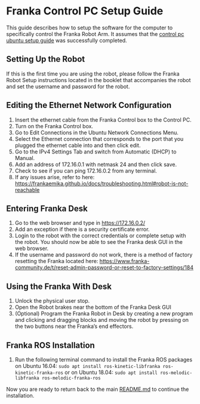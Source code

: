 # Franka Control PC Setup Guide

This guide describes how to setup the software for the computer to specifically control the Franka Robot Arm. It assumes that the [control pc ubuntu setup guide](./control_pc_ubuntu_setup_guide.md) was successfully completed.

## Setting Up the Robot
If this is the first time you are using the robot, please follow the Franka Robot Setup instructions located in the booklet that accompanies the robot and set the username and password for the robot. 

## Editing the Ethernet Network Configuration
1. Insert the ethernet cable from the Franka Control box to the Control PC.
2. Turn on the Franka Control box.
3. Go to Edit Connections in the Ubuntu Network Connections Menu.
4. Select the Ethernet connection that corresponds to the port that you plugged the ethernet cable into and then click edit.
5. Go to the IPv4 Settings Tab and switch from Automatic (DHCP) to Manual.
6. Add an address of 172.16.0.1 with netmask 24 and then click save.
7. Check to see if you can ping 172.16.0.2 from any terminal.
8. If any issues arise, refer to here: https://frankaemika.github.io/docs/troubleshooting.html#robot-is-not-reachable 

## Entering Franka Desk
1. Go to the web browser and type in https://172.16.0.2/
2. Add an exception if there is a security certificate error.
3. Login to the robot with the correct credentials or complete setup with the robot.
You should now be able to see the Franka desk GUI in the web browser.
4. If the username and password do not work, there is a method of factory resetting the Franka located here: https://www.franka-community.de/t/reset-admin-password-or-reset-to-factory-settings/184

## Using the Franka With Desk
1. Unlock the physical user stop.
2. Open the Robot brakes near the bottom of the Franka Desk GUI
3. (Optional) Program the Franka Robot in Desk by creating a new program and clicking and dragging blocks and moving the robot by pressing on the two buttons near the Franka’s end effectors.

## Franka ROS Installation
1. Run the following terminal command to install the Franka ROS packages on Ubuntu 16.04:
`sudo apt install ros-kinetic-libfranka ros-kinetic-franka-ros`
or on Ubuntu 18.04: `sudo apt install ros-melodic-libfranka ros-melodic-franka-ros`

Now you are ready to return back to the main [README.md](../README.md) to continue the installation.
